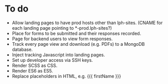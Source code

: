 To do
=====

* Allow landing pages to have prod hosts other than lph-sites. (CNAME for each landing page pointing to *-prod.lph-sites?)
* Place for forms to be submitted and their responses recorded.
* Page for backend users to view form responses.
* Track every page view and download (e.g. PDFs) to a MongoDB database.
* Inject tracking Javascript into landing pages.
* Set up developer access via SSH keys.
* Render SCSS as CSS.
* Render ES6 as ES5.
* Replace placeholders in HTML, e.g. {{{ firstName }}}
